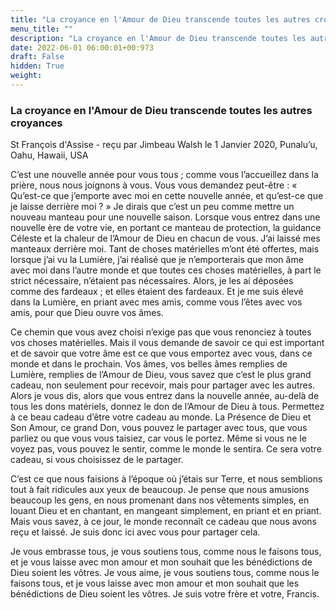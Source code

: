 ```yaml
---
title: "La croyance en l'Amour de Dieu transcende toutes les autres croyances"
menu_title: ""
description: "La croyance en l'Amour de Dieu transcende toutes les autres croyances"
date: 2022-06-01 06:00:01+00:973
draft: False
hidden: True
weight:
---
```

### La croyance en l'Amour de Dieu transcende toutes les autres croyances

St François d'Assise - reçu par Jimbeau Walsh le 1 Janvier 2020, Punalu’u, Oahu, Hawaii, USA

C’est une nouvelle année pour vous tous ; comme vous l’accueillez dans la prière, nous nous joignons à vous. Vous vous demandez peut-être : « Qu’est-ce que j’emporte avec moi en cette nouvelle année, et qu’est-ce que je laisse derrière moi ? » Je dirais que c’est un peu comme mettre un nouveau manteau pour une nouvelle saison. Lorsque vous entrez dans une nouvelle ère de votre vie, en portant ce manteau de protection, la guidance Céleste et la chaleur de l’Amour de Dieu en chacun de vous. J’ai laissé mes manteaux derrière moi. Tant de choses matérielles m’ont été offertes, mais lorsque j’ai vu la Lumière, j’ai réalisé que je n’emporterais que mon âme avec moi dans l’autre monde et que toutes ces choses matérielles, à part le strict nécessaire, n’étaient pas nécessaires. Alors, je les ai déposées comme des fardeaux ; et elles étaient des fardeaux. Et je me suis élevé dans la Lumière, en priant avec mes amis, comme vous l’êtes avec vos amis, pour que Dieu ouvre vos âmes.

Ce chemin que vous avez choisi n’exige pas que vous renonciez à toutes vos choses matérielles. Mais il vous demande de savoir ce qui est important et de savoir que votre âme est ce que vous emportez avec vous, dans ce monde et dans le prochain. Vos âmes, vos belles âmes remplies de Lumière, remplies de l’Amour de Dieu, vous savez que c’est le plus grand cadeau, non seulement pour recevoir, mais pour partager avec les autres. Alors je vous dis, alors que vous entrez dans la nouvelle année, au-delà de tous les dons matériels, donnez le don de l’Amour de Dieu à tous. Permettez à ce beau cadeau d’être votre cadeau au monde. La Présence de Dieu et Son Amour, ce grand Don, vous pouvez le partager avec tous, que vous parliez ou que vous vous taisiez, car vous le portez. Même si vous ne le voyez pas, vous pouvez le sentir, comme le monde le sentira. Ce sera votre cadeau, si vous choisissez de le partager.

C’est ce que nous faisions à l’époque où j’étais sur Terre, et nous semblions tout à fait ridicules aux yeux de beaucoup. Je pense que nous amusions beaucoup les gens, en nous promenant dans nos vêtements simples, en louant Dieu et en chantant, en mangeant simplement, en priant et en priant. Mais vous savez, à ce jour, le monde reconnaît ce cadeau que nous avons reçu et laissé. Je suis donc ici avec vous pour partager cela.

Je vous embrasse tous, je vous soutiens tous, comme nous le faisons tous, et je vous laisse avec mon amour et mon souhait que les bénédictions de Dieu soient les vôtres. Je vous aime, je vous soutiens tous, comme nous le faisons tous, et je vous laisse avec mon amour et mon souhait que les bénédictions de Dieu soient les vôtres. Je suis votre frère et votre, Francis.



